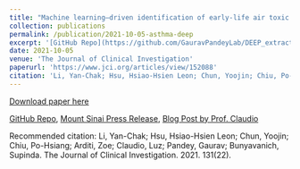 ```yaml
---
title: "Machine learning–driven identification of early-life air toxic combinations associated with childhood asthma outcomes"
collection: publications
permalink: /publication/2021-10-05-asthma-deep
excerpt: '[GitHub Repo](https://github.com/GauravPandeyLab/DEEP_extraction), [Mount Sinai Press Release](https://www.mountsinai.org/about/newsroom/2021/childhood-asthma-study-uncovers-risky-air-pollutant-mixtures), [Blog Post by Prof. Claudio](https://www.drluzclaudio.com/blog/we-published-new-research-creating-a-new-machine-learning-algorithm-to-study-the-effects-of-air-pollution-on-children-with-asthma)'
date: 2021-10-05
venue: 'The Journal of Clinical Investigation'
paperurl: 'https://www.jci.org/articles/view/152088'
citation: 'Li, Yan-Chak; Hsu, Hsiao-Hsien Leon; Chun, Yoojin; Chiu, Po-Hsiang; Arditi, Zoe; Claudio, Luz; Pandey, Gaurav; Bunyavanich, Supinda. The Journal of Clinical Investigation. 2021. 131(22).'
---
```


<a href='https://www.jci.org/articles/view/152088'>Download paper here</a>

[GitHub Repo](https://github.com/GauravPandeyLab/DEEP_extraction), [Mount Sinai Press Release](https://www.mountsinai.org/about/newsroom/2021/childhood-asthma-study-uncovers-risky-air-pollutant-mixtures), [Blog Post by Prof. Claudio](https://www.drluzclaudio.com/blog/we-published-new-research-creating-a-new-machine-learning-algorithm-to-study-the-effects-of-air-pollution-on-children-with-asthma)

Recommended citation: Li, Yan-Chak; Hsu, Hsiao-Hsien Leon; Chun, Yoojin; Chiu, Po-Hsiang; Arditi, Zoe; Claudio, Luz; Pandey, Gaurav; Bunyavanich, Supinda. The Journal of Clinical Investigation. 2021. 131(22).